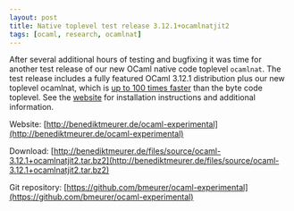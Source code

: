 ```yaml
---
layout: post
title: Native toplevel test release 3.12.1+ocamlnatjit2
tags: [ocaml, research, ocamlnat]
---
```


After several additional hours of testing and bugfixing it was time for another test release of our new OCaml native code toplevel `ocamlnat`. The test release includes a fully featured OCaml 3.12.1 distribution plus our new toplevel ocamlnat, which is [up to 100 times faster](/2011/09/14/ocamlnat-benchmark) than the byte code toplevel. See the [website](/ocaml-experimental) for installation instructions and additional information.

Website: [http://benediktmeurer.de/ocaml-experimental](http://benediktmeurer.de/ocaml-experimental)

Download: [http://benediktmeurer.de/files/source/ocaml-3.12.1+ocamlnatjit2.tar.bz2](http://benediktmeurer.de/files/source/ocaml-3.12.1+ocamlnatjit2.tar.bz2)

Git repository: [https://github.com/bmeurer/ocaml-experimental](https://github.com/bmeurer/ocaml-experimental)
